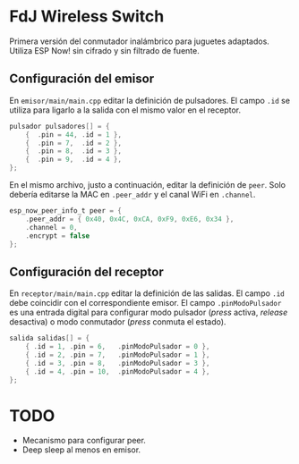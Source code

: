 # FdJ Wireless Switch

Primera versión del conmutador inalámbrico para juguetes adaptados. Utiliza ESP Now! sin cifrado y sin filtrado de fuente.

## Configuración del emisor

En `emisor/main/main.cpp` editar la definición de pulsadores. El campo `.id` se utiliza para ligarlo a la salida con el mismo valor en el receptor.

```c
pulsador pulsadores[] = {
    {  .pin = 44, .id = 1 },
    {  .pin = 7,  .id = 2 },
    {  .pin = 8,  .id = 3 },
    {  .pin = 9,  .id = 4 },
};
```

En el mismo archivo, justo a continuación, editar la definición de `peer`. Solo debería editarse la MAC en `.peer_addr` y el canal WiFi en `.channel`.

```c
esp_now_peer_info_t peer = {
    .peer_addr = { 0x40, 0x4C, 0xCA, 0xF9, 0xE6, 0x34 },
    .channel = 0,
    .encrypt = false
};
```

## Configuración del receptor

En `receptor/main/main.cpp` editar la definición de las salidas. El campo `.id` debe coincidir con el correspondiente emisor. El campo `.pinModoPulsador` es una entrada digital para configurar modo pulsador (*press* activa, *release* desactiva) o modo conmutador (*press* conmuta el estado).

```c
salida salidas[] = {
    { .id = 1, .pin = 6,   .pinModoPulsador = 0 },
    { .id = 2, .pin = 7,   .pinModoPulsador = 1 },
    { .id = 3, .pin = 8,   .pinModoPulsador = 3 },
    { .id = 4, .pin = 10,  .pinModoPulsador = 4 },
};
```

# TODO

- Mecanismo para configurar peer.
- Deep sleep al menos en emisor.
